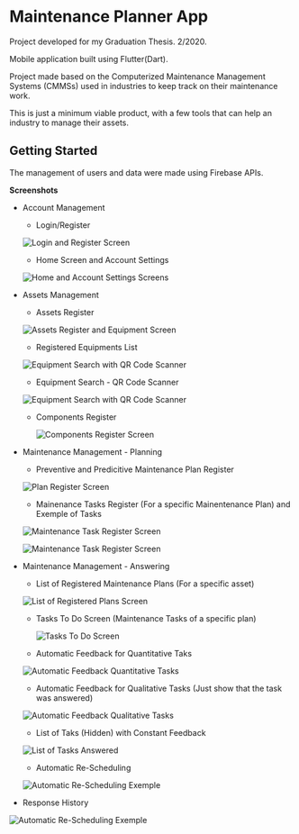 # Maintenance Planner App

Project developed for my Graduation Thesis. 2/2020.

Mobile application built using Flutter(Dart).

Project made based on the Computerized Maintenance Management Systems (CMMSs) used in industries to keep track on their maintenance work.

This is just a minimum viable product, with a few tools that can help an industry to manage their assets.


## Getting Started

  The management of users and data were made using Firebase APIs.


**Screenshots**
- Account Management
  - Login/Register
  
  ![Login and Register Screen](https://github.com/LeonardoAlvarenga/MaintenancePlannerTFG/blob/c22917cabec2c8bf902b70185ee651e52a93f100/applicationScreenshots/Register-Login.png)
  
  - Home Screen and Account Settings
  
  ![Home and Account Settings Screens](https://github.com/LeonardoAlvarenga/MaintenancePlannerTFG/blob/618e53916cfa865df1d72fc41e5d300d4570c2b7/applicationScreenshots/HomeScreen-AccountSettings.png)


- Assets Management
  - Assets Register
  
  ![Assets Register and Equipment Screen](https://github.com/LeonardoAlvarenga/MaintenancePlannerTFG/blob/618e53916cfa865df1d72fc41e5d300d4570c2b7/applicationScreenshots/EquipmentRegister.png)

  - Registered Equipments List
  
  ![Equipment Search with QR Code Scanner](https://github.com/LeonardoAlvarenga/MaintenancePlannerTFG/blob/master/applicationScreenshots/EquipmentScreens.png)

  - Equipment Search - QR Code Scanner
  
  ![Equipment Search with QR Code Scanner](https://github.com/LeonardoAlvarenga/MaintenancePlannerTFG/blob/050e7c3257d7e4d08c11e10c3a483ca6b81616a0/applicationScreenshots/QRScanner.png)

  - Components Register
  
    ![Components Register Screen](https://github.com/LeonardoAlvarenga/MaintenancePlannerTFG/blob/618e53916cfa865df1d72fc41e5d300d4570c2b7/applicationScreenshots/EquipmentsAndComponents.png)


- Maintenance Management - Planning
  - Preventive and Predicitive Maintenance Plan Register
  
  ![Plan Register Screen](https://github.com/LeonardoAlvarenga/MaintenancePlannerTFG/blob/050e7c3257d7e4d08c11e10c3a483ca6b81616a0/applicationScreenshots/ComponentRegister.png)

  - Mainenance Tasks Register (For a specific Mainentenance Plan) and Exemple of Tasks
  
  ![Maintenance Task Register Screen](https://github.com/LeonardoAlvarenga/MaintenancePlannerTFG/blob/master/applicationScreenshots/TaskRegister-Clean.png)
  
  ![Maintenance Task Register Screen]( https://github.com/LeonardoAlvarenga/MaintenancePlannerTFG/blob/050e7c3257d7e4d08c11e10c3a483ca6b81616a0/applicationScreenshots/Exemple-TaskRegister.png)


- Maintenance Management - Answering

  - List of Registered Maintenance Plans (For a specific asset)

  ![List of Registered Plans Screen](https://github.com/LeonardoAlvarenga/MaintenancePlannerTFG/blob/050e7c3257d7e4d08c11e10c3a483ca6b81616a0/applicationScreenshots/image43.png)

  - Tasks To Do Screen (Maintenance Tasks of a specific plan)
  
    ![Tasks To Do Screen](https://github.com/LeonardoAlvarenga/MaintenancePlannerTFG/blob/050e7c3257d7e4d08c11e10c3a483ca6b81616a0/applicationScreenshots/TaskAnswerScreen.png)
  
  - Automatic Feedback for Quantitative Taks
  
  ![Automatic Feedback Quantitative Tasks](https://github.com/LeonardoAlvarenga/MaintenancePlannerTFG/blob/050e7c3257d7e4d08c11e10c3a483ca6b81616a0/applicationScreenshots/TaskAnswerFeedback1.png)

  - Automatic Feedback for Qualitative Tasks (Just show that the task was answered) 
   
   ![Automatic Feedback Qualitative Tasks](https://github.com/LeonardoAlvarenga/MaintenancePlannerTFG/blob/050e7c3257d7e4d08c11e10c3a483ca6b81616a0/applicationScreenshots/TaskAnswerFeedback2.png)
  
  - List of Taks (Hidden) with Constant Feedback
   
   ![List of Tasks Answered](https://github.com/LeonardoAlvarenga/MaintenancePlannerTFG/blob/050e7c3257d7e4d08c11e10c3a483ca6b81616a0/applicationScreenshots/MaintenanceTasks.png)

  - Automatic Re-Scheduling
  
  ![Automatic Re-Scheduling Exemple](https://github.com/LeonardoAlvarenga/MaintenancePlannerTFG/blob/master/applicationScreenshots/AutoMaintenanceScheduling.png)


- Response History

![Automatic Re-Scheduling Exemple](https://github.com/LeonardoAlvarenga/MaintenancePlannerTFG/blob/050e7c3257d7e4d08c11e10c3a483ca6b81616a0/applicationScreenshots/MaintenanceHistory.png)

